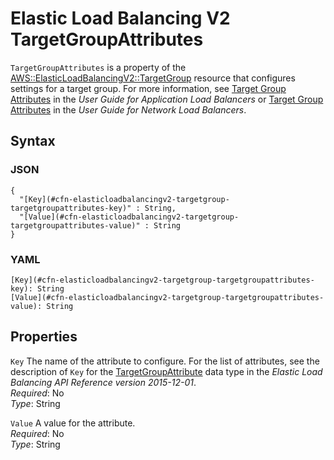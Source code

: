 # Elastic Load Balancing V2 TargetGroupAttributes<a name="aws-properties-elasticloadbalancingv2-targetgroup-targetgroupattributes"></a>

`TargetGroupAttributes` is a property of the [AWS::ElasticLoadBalancingV2::TargetGroup](aws-resource-elasticloadbalancingv2-targetgroup.md) resource that configures settings for a target group\. For more information, see [Target Group Attributes](https://docs.aws.amazon.com/elasticloadbalancing/latest/application/load-balancer-target-groups.html#target-group-attributes) in the *User Guide for Application Load Balancers* or [Target Group Attributes](https://docs.aws.amazon.com/elasticloadbalancing/latest/network/load-balancer-target-groups.html#target-group-attributes) in the *User Guide for Network Load Balancers*\.

## Syntax<a name="w13ab1c21c10d138c31c23b5"></a>

### JSON<a name="aws-properties-elasticloadbalancingv2-targetgroup-targetgroupattributes-syntax.json"></a>

```
{
  "[Key](#cfn-elasticloadbalancingv2-targetgroup-targetgroupattributes-key)" : String,
  "[Value](#cfn-elasticloadbalancingv2-targetgroup-targetgroupattributes-value)" : String
}
```

### YAML<a name="aws-properties-elasticloadbalancingv2-targetgroup-targetgroupattributes-syntax.yaml"></a>

```
[Key](#cfn-elasticloadbalancingv2-targetgroup-targetgroupattributes-key): String
[Value](#cfn-elasticloadbalancingv2-targetgroup-targetgroupattributes-value): String
```

## Properties<a name="w13ab1c21c10d138c31c23b7"></a>

`Key`  <a name="cfn-elasticloadbalancingv2-targetgroup-targetgroupattributes-key"></a>
The name of the attribute to configure\. For the list of attributes, see the description of `Key` for the [TargetGroupAttribute](https://docs.aws.amazon.com/elasticloadbalancing/latest/APIReference/API_TargetGroupAttribute.html) data type in the *Elastic Load Balancing API Reference version 2015\-12\-01*\.  
*Required*: No  
*Type*: String

`Value`  <a name="cfn-elasticloadbalancingv2-targetgroup-targetgroupattributes-value"></a>
A value for the attribute\.  
*Required*: No  
*Type*: String